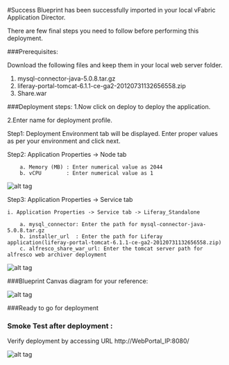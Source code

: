 #Success
Blueprint has been successfully imported in your local vFabric Application Director. 

There are  few final steps you need to follow before performing this deployment.

###Prerequisites:


Download the following  files and keep them in your local web server folder.

1. mysql-connector-java-5.0.8.tar.gz
2. liferay-portal-tomcat-6.1.1-ce-ga2-20120731132656558.zip
3. Share.war


###Deployment steps:
1.Now click on deploy to deploy the application.

2.Enter name for deployment profile.

Step1: Deployment Environment tab will be displayed. Enter proper values as per your environment and click next.


Step2: Application Properties -> Node tab

	    a. Memory (MB) : Enter numerical value as 2044   
        b. vCPU        : Enter numerical value as 1  

![alt tag](https://raw.github.com/vmware-applicationdirector/solutions-import-beta/Liferay-Standalone-Service-50/Node-property.png)
        		

Step3: Application Properties -> Service tab 

	i. Application Properties -> Service tab -> Liferay_Standalone  
		
        a. mysql_connector: Enter the path for mysql-connector-java-5.0.8.tar.gz
        b. installer_url  : Enter the path for Liferay application(liferay-portal-tomcat-6.1.1-ce-ga2-20120731132656558.zip)         
        c. alfresco_share_war_url: Enter the tomcat server path for alfresco web archiver deployment  


![alt tag](https://raw.github.com/vmware-applicationdirector/solutions-import-beta/Liferay-Standalone-Service-50/Service-property-Liferay-Standalone.png)

	
###Blueprint Canvas diagram for your reference: 

![alt tag](https://raw.github.com/vmware-applicationdirector/solutions-import-beta/Liferay-Standalone-Service-50/Liferay-Standalone-Service-canvas.png)

###Ready to go for deployment

### Smoke Test after deployment :

Verify deployment by accessing URL  http://WebPortal_IP:8080/

![alt tag](https://raw.github.com/vmware-applicationdirector/solutions-import-beta/Liferay-Standalone-Service-50/Smoke-Test.jpg)




 








